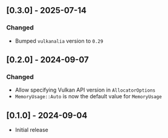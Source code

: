 ## [0.3.0] - 2025-07-14

### Changed
- Bumped `vulkanalia` version to `0.29`

## [0.2.0] - 2024-09-07

### Changed
- Allow specifying Vulkan API version in `AllocatorOptions`
- `MemoryUsage::Auto` is now the default value for `MemoryUsage`

## [0.1.0] - 2024-09-04
- Initial release
